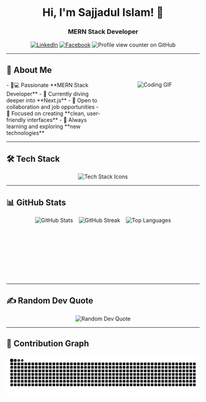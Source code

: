 <div align="center">

# Hi, I'm Sajjadul Islam! 👋

### MERN Stack Developer

[![LinkedIn](https://img.shields.io/badge/LinkedIn-0A66C2?style=for-the-badge&logo=linkedin&logoColor=white)](https://www.linkedin.com/in/sajjadislam523)
[![Facebook](https://img.shields.io/badge/Facebook-1877F2?style=for-the-badge&logo=facebook&logoColor=white)](https://www.facebook.com/amir.sajjad874/)
![Profile view counter on GitHub](https://komarev.com/ghpvc/?username=sajjadislam523&style=for-the-badge&label=Views)

</div>

---

## 💫 About Me

<div style="display: flex; flex-wrap: wrap; align-items: flex-start; justify-content: center; gap: 20px;">

<div style="flex: 1; min-width: 250px; max-width: 400px; text-align: left;">
- 👨💻 Passionate **MERN Stack Developer**  
- 🌱 Currently diving deeper into **Next.js**  
- 💼 Open to collaboration and job opportunities  
- 🎨 Focused on creating **clean, user-friendly interfaces**  
- 🚀 Always learning and exploring **new technologies**
</div>

<div style="flex: 1; min-width: 180px; text-align: center;">
<img height="180" src="https://media4.giphy.com/media/v1.Y2lkPTc5MGI3NjExMHdqdm0zcnJmbHlkaHZ1ZzRwZGV0eDVoNnlvd2t6MW1mMzJwYjc1eSZlcD12MV9pbnRlcm5hbF9naWZfYnlfaWQmY3Q9Zw/Ad91OoLyqki6f0ICEe/giphy.webp" alt="Coding GIF" />
</div>

</div>

---

## 🛠️ Tech Stack

<div align="center">
  <img src="https://skillicons.dev/icons?i=js,ts,react,nextjs,html,css,tailwind,nodejs,express,mongodb,firebase,git,github,linux,vscode,vite,vercel" alt="Tech Stack Icons" />
</div>

---

## 📊 GitHub Stats

<div style="display: flex; flex-wrap: wrap; align-items: center; justify-content: center; gap: 15px;">
  <img height="160" src="https://github-readme-stats.vercel.app/api?username=sajjadislam523&show_icons=true&theme=codeSTACKr&include_all_commits=true&count_private=true" alt="GitHub Stats" />
  <img height="160" src="https://github-readme-streak-stats.herokuapp.com/?user=sajjadislam523&theme=codeSTACKr" alt="GitHub Streak" />
  <img height="160" src="https://github-readme-stats.vercel.app/api/top-langs/?username=sajjadislam523&layout=compact&theme=codeSTACKr" alt="Top Languages" />
</div>

---

## ✍️ Random Dev Quote

<div align="center">
  <img src="https://quotes-github-readme.vercel.app/api?type=horizontal&theme=radical" alt="Random Dev Quote" />
</div>

---

## 🐍 Contribution Graph

<div align="center">
  <img src="https://raw.githubusercontent.com/sajjadislam523/sajjadislam523/output/snake.svg" alt="Snake animation" />
</div>
